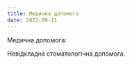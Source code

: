 ```yaml
---
title: Медична допомога
date: 2022-09-11
---
```


Медична допомога:  
 

Невідкладна стоматологічна допомога.  
 

